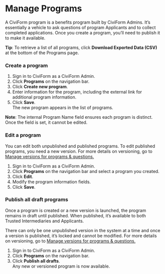 # Manage Programs

A CiviForm program is a benefits program built by CiviForm Admins. It’s essentially a vehicle to ask questions of program Applicants and to collect completed applications. Once you create a program, you’ll need to publish it to make it available.

**Tip**: To retrieve a list of all programs, click **Download Exported Data (CSV)** at the bottom of the Programs page.

### Create a program

1. Sign in to CiviForm as a CiviForm Admin.
2. Click **Programs** on the navigation bar.
3. Click **Create new program**.
4. Enter information for the program, including the external link for additional program information.
5. Click **Save**.\
   The new program appears in the list of programs.

**Note**: The internal Program Name field ensures each program is distinct. Once the field is set, it cannot be edited.

### Edit a program

You can edit both unpublished and published programs. To edit published programs, you need a new version. For more details on versioning, go to [Manage versions for programs & questions.](manage-versions-for-programs-and-questions.md)

1. Sign in to CiviForm as a CiviForm Admin.
2. Click **Programs** on the navigation bar and select a program you created.
3. Click **Edit**.
4. Modify the program information fields.
5. Click **Save**.

### Publish all draft programs

Once a program is created or a new version is launched, the program remains in draft until published. When published, it’s available to both Trusted Intermediaries and Applicants.

There can only be one unpublished version in the system at a time and once a version is published, it’s locked and cannot be modified. For more details on versioning, go to [Manage versions for programs & questions.](manage-versions-for-programs-and-questions.md)

1. Sign in to CiviForm as a CiviForm Admin.
2. Click **Programs** on the navigation bar.
3. Click **Publish all drafts**.\
   Any new or versioned program is now available.
